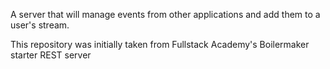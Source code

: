 A server that will manage events from other applications and add them to a user's stream.

This repository was initially taken from Fullstack Academy's Boilermaker starter REST server
